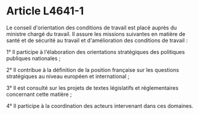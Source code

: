 # Article L4641-1

Le conseil d'orientation des conditions de travail est placé auprès du ministre chargé du travail. Il assure les missions suivantes en matière de santé et de sécurité au travail et d'amélioration des conditions de travail : 
  
   
1° Il participe à l'élaboration des orientations stratégiques des politiques publiques nationales ; 
  
   
2° Il contribue à la définition de la position française sur les questions stratégiques au niveau européen et international ; 
  
   
3° Il est consulté sur les projets de textes législatifs et réglementaires concernant cette matière ; 
  
   
4° Il participe à la coordination des acteurs intervenant dans ces domaines.